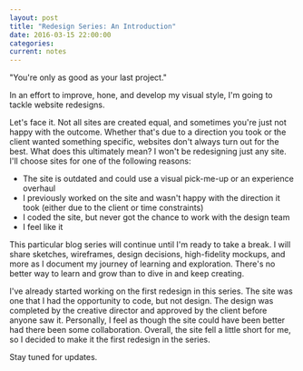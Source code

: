 ```yaml
---
layout: post
title: "Redesign Series: An Introduction"
date: 2016-03-15 22:00:00
categories:
current: notes
---
```

"You're only as good as your last project."

In an effort to improve, hone, and develop my visual style, I'm going to tackle website redesigns.

<!--more-->

Let's face it. Not all sites are created equal, and sometimes you're just not happy with the outcome. Whether that's due to a direction you took or the client wanted something specific, websites don't always turn out for the best. What does this ultimately mean? I won't be redesigning just any site. I'll choose sites for one of the following reasons:

* The site is outdated and could use a visual pick-me-up or an experience overhaul
* I previously worked on the site and wasn't happy with the direction it took (either due to the client or time constraints)
* I coded the site, but never got the chance to work with the design team
* I feel like it

This particular blog series will continue until I'm ready to take a break. I will share sketches, wireframes, design decisions, high-fidelity mockups, and more as I document my journey of learning and exploration. There's no better way to learn and grow than to dive in and keep creating.

I've already started working on the first redesign in this series. The site was one that I had the opportunity to code, but not design. The design was completed by the creative director and approved by the client before anyone saw it. Personally, I feel as though the site could have been better had there been some collaboration. Overall, the site fell a little short for me, so I decided to make it the first redesign in the series.

Stay tuned for updates.